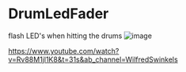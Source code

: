 # DrumLedFader
flash LED's when hitting the drums
![image](https://user-images.githubusercontent.com/63190882/235856968-5a4c035e-5c16-44da-a199-2dcdc1c3b9df.png)

https://www.youtube.com/watch?v=Rv88M1jl1K8&t=31s&ab_channel=WilfredSwinkels

